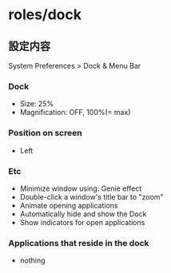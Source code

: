 # roles/dock



## 設定内容
System Preferences > Dock & Menu Bar


### Dock
- Size: 25%
- Magnification: OFF, 100%(= max)


### Position on screen
- Left


### Etc
- Minimize window using: Genie effect
- Double-click a window's title bar to "zoom"
- Animate opening applications
- Automatically hide and show the Dock
- Show indicators for open applications


### Applications that reside in the dock
- nothing

